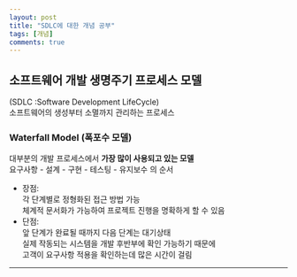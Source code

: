 ```yaml
---
layout: post
title: "SDLC에 대한 개념 공부"
tags: [개념]
comments: true
---
```



## 소프트웨어 개발 생명주기 프로세스 모델 

(SDLC :Software Development LifeCycle) <br>
소프트웨어의 생성부터 소멸까지 관리하는 프로세스

### Waterfall Model (폭포수 모델) 

<p>

대부분의 개발 프로세스에서 <strong>가장 많이 사용되고 있는 모델</strong><br>
요구사항 - 설계 - 구현 - 테스팅 - 유지보수 의 순서<br>
* 장점:<br>
각 단계별로 정형화된 접근 방법 가능<br>
체계적 문서화가 가능하여 프로젝트 진행을 명확하게 할 수 있음<br>
* 단점:<br>
앞 단계가 완료될 때까지 다음 단계는 대기상태<br>
실제 작동되는 시스템을 개발 후반부에 확인 가능하기 때문에<br>
고객이 요구사항 적용을 확인하는데 많은 시간이 걸림

</p>


---

